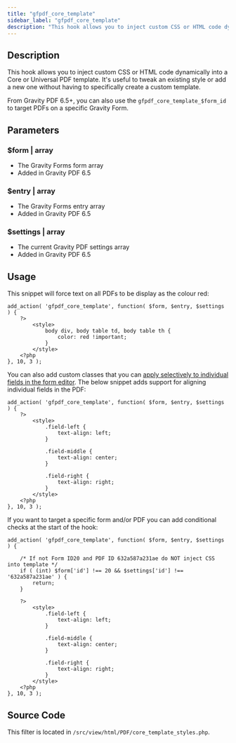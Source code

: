 ```yaml
---
title: "gfpdf_core_template"
sidebar_label: "gfpdf_core_template"
description: "This hook allows you to inject custom CSS or HTML code dynamically into a Core or Universal PDF template."
---
```


## Description 

This hook allows you to inject custom CSS or HTML code dynamically into a Core or Universal PDF template. It's useful to tweak an existing style or add a new one without having to specifically create a custom template.

From Gravity PDF 6.5+, you can also use the `gfpdf_core_template_$form_id` to target PDFs on a specific Gravity Form.

## Parameters

### $form | array
*  The Gravity Forms form array
*  Added in Gravity PDF 6.5

### $entry | array
*  The Gravity Forms entry array
*  Added in Gravity PDF 6.5

### $settings | array
*  The current Gravity PDF settings array
*  Added in Gravity PDF 6.5

## Usage 

This snippet will force text on all PDFs to be display as the colour red:

``` 
add_action( 'gfpdf_core_template', function( $form, $entry, $settings ) {
	?>
		<style>
			body div, body table td, body table th {
				color: red !important;
			}
		</style>
	<?php
}, 10, 3 );
```

You can also add custom classes that you can [apply selectively to individual fields in the form editor](https://docs.gravityforms.com/css-ready-classes/#how-to-use-ready-classes). The below snippet adds support for aligning individual fields in the PDF:

```
add_action( 'gfpdf_core_template', function( $form, $entry, $settings ) {
	?>
		<style>
	        .field-left {
		        text-align: left;
	        }
	
	        .field-middle {
		        text-align: center;
	        }
	
	        .field-right {
		        text-align: right;
	        }
		</style>
	<?php
}, 10, 3 );
```

If you want to target a specific form and/or PDF you can add conditional checks at the start of the hook:

```
add_action( 'gfpdf_core_template', function( $form, $entry, $settings ) {
    
    /* If not Form ID20 and PDF ID 632a587a231ae do NOT inject CSS into template */
    if ( (int) $form['id'] !== 20 && $settings['id'] !== '632a587a231ae' ) {
        return;
    } 

	?>
		<style>
	        .field-left {
		        text-align: left;
	        }
	
	        .field-middle {
		        text-align: center;
	        }
	
	        .field-right {
		        text-align: right;
	        }
		</style>
	<?php
}, 10, 3 );
```

## Source Code 

This filter is located in `/src/view/html/PDF/core_template_styles.php`.